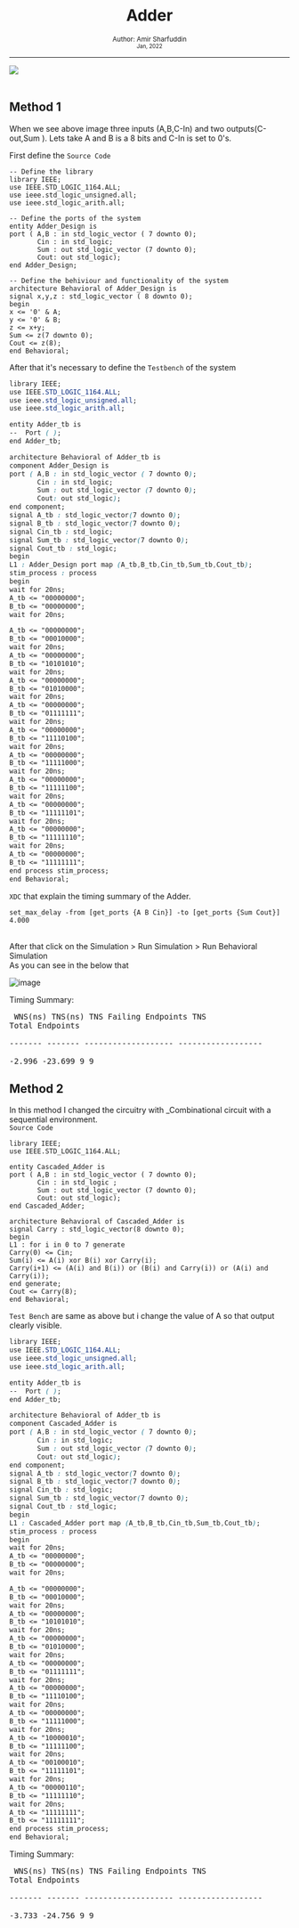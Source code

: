 <div align = "center">
  <h1> Adder </h1>
  <sub> Author: <a> Amir Sharfuddin</a> <br>
    <small> Jan, 2022 </small>
  </sub> </div>
  
  --------

<img src = https://cdncontribute.geeksforgeeks.org/wp-content/uploads/1-77.png  class="center">
<br>
<br>
<h2> Method 1 </h2>
When we see above image three inputs (A,B,C-In) and two outputs(C-out,Sum ).
Lets take A and B is a 8 bits and C-In is set to 0's.

First define the `Source Code`
```JS
-- Define the library 
library IEEE;
use IEEE.STD_LOGIC_1164.ALL;
use ieee.std_logic_unsigned.all;
use ieee.std_logic_arith.all;

-- Define the ports of the system
entity Adder_Design is
port ( A,B : in std_logic_vector ( 7 downto 0);
       Cin : in std_logic;
       Sum : out std_logic_vector (7 downto 0);
       Cout: out std_logic);
end Adder_Design;

-- Define the behiviour and functionality of the system
architecture Behavioral of Adder_Design is
signal x,y,z : std_logic_vector ( 8 downto 0);
begin
x <= '0' & A;
y <= '0' & B;
z <= x+y;
Sum <= z(7 downto 0);
Cout <= z(8);
end Behavioral;
```

After that it's necessary to define the `Testbench` of the system
```css 
library IEEE;
use IEEE.STD_LOGIC_1164.ALL;
use ieee.std_logic_unsigned.all;
use ieee.std_logic_arith.all;

entity Adder_tb is
--  Port ( );
end Adder_tb;

architecture Behavioral of Adder_tb is
component Adder_Design is
port ( A,B : in std_logic_vector ( 7 downto 0);
       Cin : in std_logic;
       Sum : out std_logic_vector (7 downto 0);
       Cout: out std_logic);
end component;
signal A_tb : std_logic_vector(7 downto 0);
signal B_tb : std_logic_vector(7 downto 0);
signal Cin_tb : std_logic;
signal Sum_tb : std_logic_vector(7 downto 0);
signal Cout_tb : std_logic;
begin
L1 : Adder_Design port map (A_tb,B_tb,Cin_tb,Sum_tb,Cout_tb);
stim_process : process
begin
wait for 20ns;
A_tb <= "00000000";
B_tb <= "00000000";
wait for 20ns;

A_tb <= "00000000";
B_tb <= "00010000";
wait for 20ns;
A_tb <= "00000000";
B_tb <= "10101010";
wait for 20ns;
A_tb <= "00000000";
B_tb <= "01010000";
wait for 20ns;
A_tb <= "00000000";
B_tb <= "01111111";
wait for 20ns;
A_tb <= "00000000";
B_tb <= "11110100";
wait for 20ns;
A_tb <= "00000000";
B_tb <= "11111000";
wait for 20ns;
A_tb <= "00000000";
B_tb <= "11111100";
wait for 20ns;
A_tb <= "00000000";
B_tb <= "11111101";
wait for 20ns;
A_tb <= "00000000";
B_tb <= "11111110";
wait for 20ns;
A_tb <= "00000000";
B_tb <= "11111111";
end process stim_process;
end Behavioral;
```

`XDC` that explain the timing summary of the Adder. <br>
```Js
set_max_delay -from [get_ports {A B Cin}] -to [get_ports {Sum Cout}] 4.000
```
<br>
After that click on the Simulation > Run Simulation > Run Behavioral Simulation <br>
As you can see in the below that 

![image](https://user-images.githubusercontent.com/71962033/152110618-7b48c1ab-6e59-49cc-94e5-787d7a5ecec0.png)

Timing Summary:<br><pre>
     WNS(ns)      TNS(ns)  TNS Failing Endpoints  TNS Total Endpoints       
    -------       -------   -------------------    ------------------      
     -2.996        -23.699               9                     9 
</pre>
<h2> Method 2 </h2>

In this method I changed the circuitry with _Combinational circuit with a sequential environment. <br>
`Source Code`
<br>

```Js
library IEEE;
use IEEE.STD_LOGIC_1164.ALL;

entity Cascaded_Adder is
port ( A,B : in std_logic_vector ( 7 downto 0);
       Cin : in std_logic ;
       Sum : out std_logic_vector (7 downto 0);
       Cout: out std_logic);
end Cascaded_Adder;

architecture Behavioral of Cascaded_Adder is
signal Carry : std_logic_vector(8 downto 0);
begin
L1 : for i in 0 to 7 generate 
Carry(0) <= Cin;
Sum(i) <= A(i) xor B(i) xor Carry(i);
Carry(i+1) <= (A(i) and B(i)) or (B(i) and Carry(i)) or (A(i) and Carry(i)); 
end generate;
Cout <= Carry(8);
end Behavioral;
```
`Test Bench` are same as above but i change the value of A so that output clearly visible.
<br>
```css
library IEEE;
use IEEE.STD_LOGIC_1164.ALL;
use ieee.std_logic_unsigned.all;
use ieee.std_logic_arith.all;

entity Adder_tb is
--  Port ( );
end Adder_tb;

architecture Behavioral of Adder_tb is
component Cascaded_Adder is
port ( A,B : in std_logic_vector ( 7 downto 0);
       Cin : in std_logic;
       Sum : out std_logic_vector (7 downto 0);
       Cout: out std_logic);
end component;
signal A_tb : std_logic_vector(7 downto 0);
signal B_tb : std_logic_vector(7 downto 0);
signal Cin_tb : std_logic;
signal Sum_tb : std_logic_vector(7 downto 0);
signal Cout_tb : std_logic;
begin
L1 : Cascaded_Adder port map (A_tb,B_tb,Cin_tb,Sum_tb,Cout_tb);
stim_process : process
begin
wait for 20ns;
A_tb <= "00000000";
B_tb <= "00000000";
wait for 20ns;

A_tb <= "00000000";
B_tb <= "00010000";
wait for 20ns;
A_tb <= "00000000";
B_tb <= "10101010";
wait for 20ns;
A_tb <= "00000000";
B_tb <= "01010000";
wait for 20ns;
A_tb <= "00000000";
B_tb <= "01111111";
wait for 20ns;
A_tb <= "00000000";
B_tb <= "11110100";
wait for 20ns;
A_tb <= "00000000";
B_tb <= "11111000";
wait for 20ns;
A_tb <= "10000010";
B_tb <= "11111100";
wait for 20ns;
A_tb <= "00100010";
B_tb <= "11111101";
wait for 20ns;
A_tb <= "00000110";
B_tb <= "11111110";
wait for 20ns;
A_tb <= "11111111";
B_tb <= "11111111";
end process stim_process;
end Behavioral;
```



Timing Summary: <br> <pre>
     WNS(ns)      TNS(ns)  TNS Failing Endpoints  TNS Total Endpoints       
    -------       -------   -------------------    ------------------      
     -3.733      -24.756              9                    9 
<pre>
